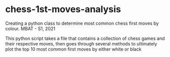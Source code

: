 # chess-1st-moves-analysis
Creating a python class to determine most common chess first moves by colour. MBAT - S1, 2021

This python script takes a file that contains a collection of chess games and their respective moves, then goes through
several methods to ultimately plot the top 10 most common first moves by either white or black
